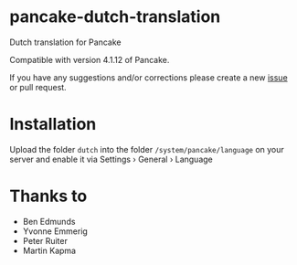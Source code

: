 pancake-dutch-translation
=========================

Dutch translation for Pancake

Compatible with version 4.1.12 of Pancake.

If you have any suggestions and/or corrections please create a new [issue](https://github.com/KoenRijpstra/pancake-dutch-translation/issues/new) or pull request.

Installation
============

Upload the folder ```dutch``` into the folder ```/system/pancake/language``` on your server and enable it via Settings › General › Language

Thanks to
=========
- Ben Edmunds
- Yvonne Emmerig
- Peter Ruiter
- Martin Kapma